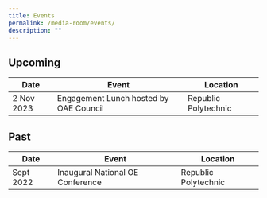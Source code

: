 ```yaml
---
title: Events
permalink: /media-room/events/
description: ""
---
```

## Upcoming

| Date | Event | Location|
| -------- | -------- | -------- |
| 2 Nov 2023     | Engagement Lunch hosted by OAE Council     | Republic Polytechnic     |

## Past

| Date | Event | Location|
| -------- | -------- | -------- |
| Sept 2022     | Inaugural National OE Conference     | Republic Polytechnic     |